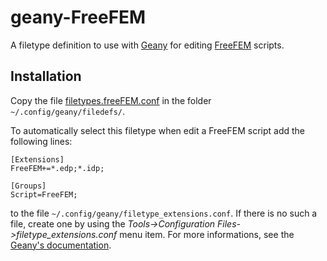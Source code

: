 # geany-FreeFEM

A filetype definition to use with [Geany](https://www.geany.org/) for editing [FreeFEM](http://www.freefem.org/) scripts.

## Installation

Copy the file [filetypes.freeFEM.conf](filetypes.FreeFEM.conf) in the folder `~/.config/geany/filedefs/`.

To automatically select this filetype when edit a FreeFEM script add the following lines:

```
[Extensions]
FreeFEM+=*.edp;*.idp;

[Groups]
Script=FreeFEM;
```

to the file `~/.config/geany/filetype_extensions.conf`. If there is no such a file, create one by using the _Tools->Configuration Files->filetype_extensions.conf_ menu item. For more informations, see the [Geany's documentation](https://www.geany.org/manual/current/index.html).


